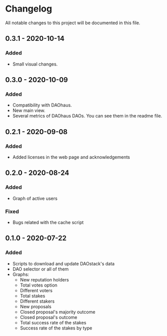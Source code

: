 # Changelog
All notable changes to this project will be documented in this file.

## 0.3.1 - 2020-10-14
### Added
- Small visual changes.

## 0.3.0 - 2020-10-09
### Added
- Compatibility with DAOhaus.
- New main view.
- Several metrics of DAOhaus DAOs. You can see them in the readme file.

## 0.2.1 - 2020-09-08
### Added
- Added licenses in the web page and acknowledgements

## 0.2.0 - 2020-08-24
### Added
- Graph of active users
### Fixed
- Bugs related with the cache script

## 0.1.0 - 2020-07-22
### Added

- Scripts to download and update DAOstack's data
- DAO selector or all of them
- Graphs:
    * New reputation holders
    * Total votes option
    * Different voters
    * Total stakes
    * Different stakers
    * New proposals
    * Closed proposal's majority outcome
    * Closed proposal's outcome
    * Total success rate of the stakes
    * Success rate of the stakes by type